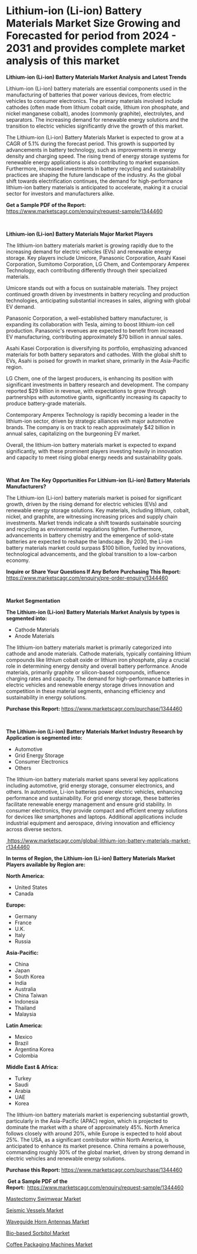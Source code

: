 <p><h1>Lithium-ion (Li-ion) Battery Materials Market Size Growing and Forecasted for period from 2024 - 2031 and provides complete market analysis of this market</h1></p><p><strong>Lithium-ion (Li-ion) Battery Materials Market Analysis and Latest Trends</strong></p>
<p><p>Lithium-ion (Li-ion) battery materials are essential components used in the manufacturing of batteries that power various devices, from electric vehicles to consumer electronics. The primary materials involved include cathodes (often made from lithium cobalt oxide, lithium iron phosphate, and nickel manganese cobalt), anodes (commonly graphite), electrolytes, and separators. The increasing demand for renewable energy solutions and the transition to electric vehicles significantly drive the growth of this market.</p><p>The Lithium-ion (Li-ion) Battery Materials Market is expected to grow at a CAGR of 5.1% during the forecast period. This growth is supported by advancements in battery technology, such as improvements in energy density and charging speed. The rising trend of energy storage systems for renewable energy applications is also contributing to market expansion. Furthermore, increased investments in battery recycling and sustainability practices are shaping the future landscape of the industry. As the global shift towards electrification continues, the demand for high-performance lithium-ion battery materials is anticipated to accelerate, making it a crucial sector for investors and manufacturers alike.</p></p>
<p><strong>Get a Sample PDF of the Report:&nbsp;</strong> <a href="https://www.marketscagr.com/enquiry/request-sample/1344460?utm_campaign=1349&utm_medium=2&utm_source=Github&utm_content=ia&utm_term=30092024&utm_id=lithium-ion-li-ion-battery-materials">https://www.marketscagr.com/enquiry/request-sample/1344460</a></p>
<p>&nbsp;</p>
<p><strong>Lithium-ion (Li-ion) Battery Materials Major Market Players</strong></p>
<p><p>The lithium-ion battery materials market is growing rapidly due to the increasing demand for electric vehicles (EVs) and renewable energy storage. Key players include Umicore, Panasonic Corporation, Asahi Kasei Corporation, Sumitomo Corporation, LG Chem, and Contemporary Amperex Technology, each contributing differently through their specialized materials.</p><p>Umicore stands out with a focus on sustainable materials. They project continued growth driven by investments in battery recycling and production technologies, anticipating substantial increases in sales, aligning with global EV demand.</p><p>Panasonic Corporation, a well-established battery manufacturer, is expanding its collaboration with Tesla, aiming to boost lithium-ion cell production. Panasonic's revenues are expected to benefit from increased EV manufacturing, contributing approximately $70 billion in annual sales.</p><p>Asahi Kasei Corporation is diversifying its portfolio, emphasizing advanced materials for both battery separators and cathodes. With the global shift to EVs, Asahi is poised for growth in market share, primarily in the Asia-Pacific region.</p><p>LG Chem, one of the largest producers, is enhancing its position with significant investments in battery research and development. The company reported $29 billion in revenue, with expectations to grow through partnerships with automotive giants, significantly increasing its capacity to produce battery-grade materials.</p><p>Contemporary Amperex Technology is rapidly becoming a leader in the lithium-ion sector, driven by strategic alliances with major automotive brands. The company is on track to reach approximately $42 billion in annual sales, capitalizing on the burgeoning EV market.</p><p>Overall, the lithium-ion battery materials market is expected to expand significantly, with these prominent players investing heavily in innovation and capacity to meet rising global energy needs and sustainability goals.</p></p>
<p>&nbsp;</p>
<p><strong>What Are The Key Opportunities For Lithium-ion (Li-ion) Battery Materials Manufacturers?</strong></p>
<p><p>The Lithium-ion (Li-ion) battery materials market is poised for significant growth, driven by the rising demand for electric vehicles (EVs) and renewable energy storage solutions. Key materials, including lithium, cobalt, nickel, and graphite, are witnessing increasing prices and supply chain investments. Market trends indicate a shift towards sustainable sourcing and recycling as environmental regulations tighten. Furthermore, advancements in battery chemistry and the emergence of solid-state batteries are expected to reshape the landscape. By 2030, the Li-ion battery materials market could surpass $100 billion, fueled by innovations, technological advancements, and the global transition to a low-carbon economy.</p></p>
<p><strong>Inquire or Share Your Questions If Any Before Purchasing This Report:</strong> <a href="https://www.marketscagr.com/enquiry/pre-order-enquiry/1344460?utm_campaign=1349&utm_medium=2&utm_source=Github&utm_content=ia&utm_term=30092024&utm_id=lithium-ion-li-ion-battery-materials">https://www.marketscagr.com/enquiry/pre-order-enquiry/1344460</a></p>
<p>&nbsp;</p>
<p><strong>Market Segmentation</strong></p>
<p><strong>The Lithium-ion (Li-ion) Battery Materials Market Analysis by types is segmented into:</strong></p>
<p><ul><li>Cathode Materials</li><li>Anode Materials</li></ul></p>
<p><p>The lithium-ion battery materials market is primarily categorized into cathode and anode materials. Cathode materials, typically containing lithium compounds like lithium cobalt oxide or lithium iron phosphate, play a crucial role in determining energy density and overall battery performance. Anode materials, primarily graphite or silicon-based compounds, influence charging rates and capacity. The demand for high-performance batteries in electric vehicles and renewable energy storage drives innovation and competition in these material segments, enhancing efficiency and sustainability in energy solutions.</p></p>
<p><strong>Purchase this Report:&nbsp;</strong><a href="https://www.marketscagr.com/purchase/1344460?utm_campaign=1349&utm_medium=2&utm_source=Github&utm_content=ia&utm_term=30092024&utm_id=lithium-ion-li-ion-battery-materials">https://www.marketscagr.com/purchase/1344460</a></p>
<p>&nbsp;</p>
<p><strong>The Lithium-ion (Li-ion) Battery Materials Market Industry Research by Application is segmented into:</strong></p>
<p><ul><li>Automotive</li><li>Grid Energy Storage</li><li>Consumer Electronics</li><li>Others</li></ul></p>
<p><p>The lithium-ion battery materials market spans several key applications including automotive, grid energy storage, consumer electronics, and others. In automotive, Li-ion batteries power electric vehicles, enhancing performance and sustainability. For grid energy storage, these batteries facilitate renewable energy management and ensure grid stability. In consumer electronics, they provide compact and efficient energy solutions for devices like smartphones and laptops. Additional applications include industrial equipment and aerospace, driving innovation and efficiency across diverse sectors.</p></p>
<p><a href="https://www.marketscagr.com/global-lithium-ion-battery-materials-market-r1344460?utm_campaign=1349&utm_medium=2&utm_source=Github&utm_content=ia&utm_term=30092024&utm_id=lithium-ion-li-ion-battery-materials">&nbsp;https://www.marketscagr.com/global-lithium-ion-battery-materials-market-r1344460</a></p>
<p><strong>In terms of Region, the Lithium-ion (Li-ion) Battery Materials Market Players available by Region are:</strong></p>
<p>
    <p> <strong> North America: </strong>
        <ul>
            <li>United States</li>
            <li>Canada</li>
        </ul>
        </p> 
    <p> <strong> Europe: </strong>
        <ul>
            <li>Germany</li>
            <li>France</li>
            <li>U.K.</li>
            <li>Italy</li>
            <li>Russia</li>
        </ul>
        </p> 
    <p> <strong> Asia-Pacific: </strong>
        <ul>
            <li>China</li>
            <li>Japan</li>
            <li>South Korea</li>
            <li>India</li>
            <li>Australia</li>
            <li>China Taiwan</li>
            <li>Indonesia</li>
            <li>Thailand</li>
            <li>Malaysia</li>
        </ul>
        </p> 
    <p> <strong> Latin America: </strong>
        <ul>
            <li>Mexico</li>
            <li>Brazil</li>
            <li>Argentina Korea</li>
            <li>Colombia</li>
        </ul>
        </p> 
    <p> <strong> Middle East & Africa: </strong>
        <ul>
            <li>Turkey</li>
            <li>Saudi</li>
            <li>Arabia</li>
            <li>UAE</li>
            <li>Korea</li>
        </ul>
    </p>
    </p>
<p><p>The lithium-ion battery materials market is experiencing substantial growth, particularly in the Asia-Pacific (APAC) region, which is projected to dominate the market with a share of approximately 45%. North America follows closely with around 20%, while Europe is expected to hold about 25%. The USA, as a significant contributor within North America, is anticipated to enhance its market presence. China remains a powerhouse, commanding roughly 30% of the global market, driven by strong demand in electric vehicles and renewable energy solutions.</p></p>
<p><strong>Purchase this Report: </strong><a href="https://www.marketscagr.com/purchase/1344460?utm_campaign=1349&utm_medium=2&utm_source=Github&utm_content=ia&utm_term=30092024&utm_id=lithium-ion-li-ion-battery-materials">https://www.marketscagr.com/purchase/1344460</a></p>
<p>&nbsp;<strong>Get a Sample PDF of the Report:&nbsp;&nbsp;</strong><a href="https://www.marketscagr.com/enquiry/request-sample/1344460?utm_campaign=1349&utm_medium=2&utm_source=Github&utm_content=ia&utm_term=30092024&utm_id=lithium-ion-li-ion-battery-materials">https://www.marketscagr.com/enquiry/request-sample/1344460</a></p>
<p><strong></strong></p>
<p><p><a href="https://www.linkedin.com/pulse/mastectomy-swimwear-market-trends-detailed-study-its-segmentation-leodf?utm_campaign=1349&utm_medium=2&utm_source=Github&utm_content=ia&utm_term=30092024&utm_id=lithium-ion-li-ion-battery-materials">Mastectomy Swimwear Market</a></p><p><a href="https://www.linkedin.com/pulse/seismic-vessels-market-research-report-includes-analysis-size-share-70gqe?utm_campaign=1349&utm_medium=2&utm_source=Github&utm_content=ia&utm_term=30092024&utm_id=lithium-ion-li-ion-battery-materials">Seismic Vessels Market</a></p><p><a href="https://issuu.com/reportprime-2/docs/waveguide-horn-antennas-market-size_658108d453e98e?utm_campaign=1349&utm_medium=2&utm_source=Github&utm_content=ia&utm_term=30092024&utm_id=lithium-ion-li-ion-battery-materials">Waveguide Horn Antennas Market</a></p><p><a href="https://issuu.com/reportprime-2/docs/bio-based-sorbitol-market-size-2030_89ff6d5ce30bed?utm_campaign=1349&utm_medium=2&utm_source=Github&utm_content=ia&utm_term=30092024&utm_id=lithium-ion-li-ion-battery-materials">Bio-based Sorbitol Market</a></p><p><a href="https://www.linkedin.com/pulse/coffee-packaging-machines-market-emerging-trends-future-prospects-uybvf?utm_campaign=1349&utm_medium=2&utm_source=Github&utm_content=ia&utm_term=30092024&utm_id=lithium-ion-li-ion-battery-materials">Coffee Packaging Machines Market</a></p></p>